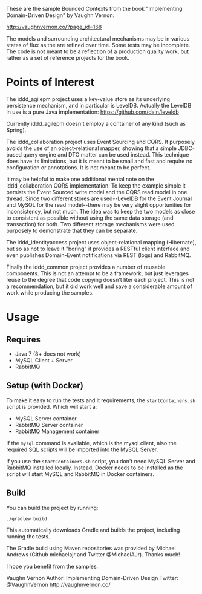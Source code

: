 These are the sample Bounded Contexts from the book
"Implementing Domain-Driven Design" by Vaughn Vernon:

http://vaughnvernon.co/?page_id=168

The models and surrounding architectural mechanisms
may be in various states of flux as the are refined
over time. Some tests may be incomplete. The code is
not meant to be a reflection of a production quality
work, but rather as a set of reference projects for
the book.

Points of Interest
==================


The iddd_agilepm project uses a key-value store as
its underlying persistence mechanism, and in particular
is LevelDB. Actually the LevelDB in use is a pure Java
implementation: https://github.com/dain/leveldb

Currently iddd_agilepm doesn't employ a container of
any kind (such as Spring).

The iddd_collaboration project uses Event Sourcing and
CQRS. It purposely avoids the use of an object-relational
mapper, showing that a simple JDBC-based query engine
and DTO matter can be used instead. This technique does
have its limitations, but it is meant to be small and fast
and require no configuration or annotations. It is not
meant to be perfect.

It may be helpful to make one additional mental note on
the iddd_collaboration CQRS implementation. To keep the
example simple it persists the Event Sourced write model
and the CQRS read model in one thread. Since two different
stores are used--LevelDB for the Event Journal and MySQL
for the read model--there may be very slight opportunities
for inconsistency, but not much. The idea was to keep the
two models as close to consistent as possible without
using the same data storage (and transaction) for both.
Two different storage mechanisms were used purposely to
demonstrate that they can be separate.

The iddd_identityaccess project uses object-relational
mapping (Hibernate), but so as not to leave it "boring" it
provides a RESTful client interface and even publishes
Domain-Event notifications via REST (logs) and RabbitMQ.

Finally the iddd_common project provides a number of reusable
components. This is not an attempt to be a framework, but
just leverages reuse to the degree that code copying doesn't
liter each project. This is not a recommendation, but it
did work well and save a considerable amount of work while
producing the samples.

Usage
=====

Requires
--------

- Java 7 (8+ does not work)
- MySQL Client + Server
- RabbitMQ

Setup (with Docker)
-------------------

To make it easy to run the tests and it requirements,
the `startContainers.sh` script is provided. Which
will start a:
- MySQL Server container
- RabbitMQ Server container
- RabbitMQ Management container

If the `mysql` command is available, which is the mysql client,
also the required SQL scripts will be imported into the MySQL
Server.

If you use the `startContainers.sh` script, you don't need
MySQL Server and RabbitMQ installed locally. Instead,
Docker needs to be installed as the script will start
MySQL and RabbitMQ in Docker containers.

Build
------

You can build the project by running:

```
./gradlew build
```

This automatically downloads Gradle and builds the project, including running the tests.

The Gradle build using Maven repositories was provided by
Michael Andrews (Github michaelajr and Twitter @MichaelAJr).
Thanks much!


I hope you benefit from the samples.

Vaughn Vernon
Author: Implementing Domain-Driven Design
Twitter: @VaughnVernon
http://vaughnvernon.co/
